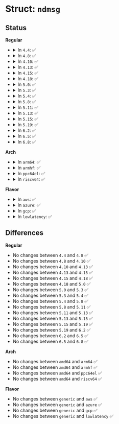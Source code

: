 # Struct: <code>ndmsg</code>

## Status
<b>Regular</b>
<ul>
<li>
<details>
<summary>In <code>4.4</code>: ✅</summary>

```c
struct ndmsg {
    __u8 ndm_family;
    __u8 ndm_pad1;
    __u16 ndm_pad2;
    __s32 ndm_ifindex;
    __u16 ndm_state;
    __u8 ndm_flags;
    __u8 ndm_type;
};
```
</details>
</li>
<li>
<details>
<summary>In <code>4.8</code>: ✅</summary>

```c
struct ndmsg {
    __u8 ndm_family;
    __u8 ndm_pad1;
    __u16 ndm_pad2;
    __s32 ndm_ifindex;
    __u16 ndm_state;
    __u8 ndm_flags;
    __u8 ndm_type;
};
```
</details>
</li>
<li>
<details>
<summary>In <code>4.10</code>: ✅</summary>

```c
struct ndmsg {
    __u8 ndm_family;
    __u8 ndm_pad1;
    __u16 ndm_pad2;
    __s32 ndm_ifindex;
    __u16 ndm_state;
    __u8 ndm_flags;
    __u8 ndm_type;
};
```
</details>
</li>
<li>
<details>
<summary>In <code>4.13</code>: ✅</summary>

```c
struct ndmsg {
    __u8 ndm_family;
    __u8 ndm_pad1;
    __u16 ndm_pad2;
    __s32 ndm_ifindex;
    __u16 ndm_state;
    __u8 ndm_flags;
    __u8 ndm_type;
};
```
</details>
</li>
<li>
<details>
<summary>In <code>4.15</code>: ✅</summary>

```c
struct ndmsg {
    __u8 ndm_family;
    __u8 ndm_pad1;
    __u16 ndm_pad2;
    __s32 ndm_ifindex;
    __u16 ndm_state;
    __u8 ndm_flags;
    __u8 ndm_type;
};
```
</details>
</li>
<li>
<details>
<summary>In <code>4.18</code>: ✅</summary>

```c
struct ndmsg {
    __u8 ndm_family;
    __u8 ndm_pad1;
    __u16 ndm_pad2;
    __s32 ndm_ifindex;
    __u16 ndm_state;
    __u8 ndm_flags;
    __u8 ndm_type;
};
```
</details>
</li>
<li>
<details>
<summary>In <code>5.0</code>: ✅</summary>

```c
struct ndmsg {
    __u8 ndm_family;
    __u8 ndm_pad1;
    __u16 ndm_pad2;
    __s32 ndm_ifindex;
    __u16 ndm_state;
    __u8 ndm_flags;
    __u8 ndm_type;
};
```
</details>
</li>
<li>
<details>
<summary>In <code>5.3</code>: ✅</summary>

```c
struct ndmsg {
    __u8 ndm_family;
    __u8 ndm_pad1;
    __u16 ndm_pad2;
    __s32 ndm_ifindex;
    __u16 ndm_state;
    __u8 ndm_flags;
    __u8 ndm_type;
};
```
</details>
</li>
<li>
<details>
<summary>In <code>5.4</code>: ✅</summary>

```c
struct ndmsg {
    __u8 ndm_family;
    __u8 ndm_pad1;
    __u16 ndm_pad2;
    __s32 ndm_ifindex;
    __u16 ndm_state;
    __u8 ndm_flags;
    __u8 ndm_type;
};
```
</details>
</li>
<li>
<details>
<summary>In <code>5.8</code>: ✅</summary>

```c
struct ndmsg {
    __u8 ndm_family;
    __u8 ndm_pad1;
    __u16 ndm_pad2;
    __s32 ndm_ifindex;
    __u16 ndm_state;
    __u8 ndm_flags;
    __u8 ndm_type;
};
```
</details>
</li>
<li>
<details>
<summary>In <code>5.11</code>: ✅</summary>

```c
struct ndmsg {
    __u8 ndm_family;
    __u8 ndm_pad1;
    __u16 ndm_pad2;
    __s32 ndm_ifindex;
    __u16 ndm_state;
    __u8 ndm_flags;
    __u8 ndm_type;
};
```
</details>
</li>
<li>
<details>
<summary>In <code>5.13</code>: ✅</summary>

```c
struct ndmsg {
    __u8 ndm_family;
    __u8 ndm_pad1;
    __u16 ndm_pad2;
    __s32 ndm_ifindex;
    __u16 ndm_state;
    __u8 ndm_flags;
    __u8 ndm_type;
};
```
</details>
</li>
<li>
<details>
<summary>In <code>5.15</code>: ✅</summary>

```c
struct ndmsg {
    __u8 ndm_family;
    __u8 ndm_pad1;
    __u16 ndm_pad2;
    __s32 ndm_ifindex;
    __u16 ndm_state;
    __u8 ndm_flags;
    __u8 ndm_type;
};
```
</details>
</li>
<li>
<details>
<summary>In <code>5.19</code>: ✅</summary>

```c
struct ndmsg {
    __u8 ndm_family;
    __u8 ndm_pad1;
    __u16 ndm_pad2;
    __s32 ndm_ifindex;
    __u16 ndm_state;
    __u8 ndm_flags;
    __u8 ndm_type;
};
```
</details>
</li>
<li>
<details>
<summary>In <code>6.2</code>: ✅</summary>

```c
struct ndmsg {
    __u8 ndm_family;
    __u8 ndm_pad1;
    __u16 ndm_pad2;
    __s32 ndm_ifindex;
    __u16 ndm_state;
    __u8 ndm_flags;
    __u8 ndm_type;
};
```
</details>
</li>
<li>
<details>
<summary>In <code>6.5</code>: ✅</summary>

```c
struct ndmsg {
    __u8 ndm_family;
    __u8 ndm_pad1;
    __u16 ndm_pad2;
    __s32 ndm_ifindex;
    __u16 ndm_state;
    __u8 ndm_flags;
    __u8 ndm_type;
};
```
</details>
</li>
<li>
<details>
<summary>In <code>6.8</code>: ✅</summary>

```c
struct ndmsg {
    __u8 ndm_family;
    __u8 ndm_pad1;
    __u16 ndm_pad2;
    __s32 ndm_ifindex;
    __u16 ndm_state;
    __u8 ndm_flags;
    __u8 ndm_type;
};
```
</details>
</li>
</ul>
<b>Arch</b>
<ul>
<li>
<details>
<summary>In <code>arm64</code>: ✅</summary>

```c
struct ndmsg {
    __u8 ndm_family;
    __u8 ndm_pad1;
    __u16 ndm_pad2;
    __s32 ndm_ifindex;
    __u16 ndm_state;
    __u8 ndm_flags;
    __u8 ndm_type;
};
```
</details>
</li>
<li>
<details>
<summary>In <code>armhf</code>: ✅</summary>

```c
struct ndmsg {
    __u8 ndm_family;
    __u8 ndm_pad1;
    __u16 ndm_pad2;
    __s32 ndm_ifindex;
    __u16 ndm_state;
    __u8 ndm_flags;
    __u8 ndm_type;
};
```
</details>
</li>
<li>
<details>
<summary>In <code>ppc64el</code>: ✅</summary>

```c
struct ndmsg {
    __u8 ndm_family;
    __u8 ndm_pad1;
    __u16 ndm_pad2;
    __s32 ndm_ifindex;
    __u16 ndm_state;
    __u8 ndm_flags;
    __u8 ndm_type;
};
```
</details>
</li>
<li>
<details>
<summary>In <code>riscv64</code>: ✅</summary>

```c
struct ndmsg {
    __u8 ndm_family;
    __u8 ndm_pad1;
    __u16 ndm_pad2;
    __s32 ndm_ifindex;
    __u16 ndm_state;
    __u8 ndm_flags;
    __u8 ndm_type;
};
```
</details>
</li>
</ul>
<b>Flavor</b>
<ul>
<li>
<details>
<summary>In <code>aws</code>: ✅</summary>

```c
struct ndmsg {
    __u8 ndm_family;
    __u8 ndm_pad1;
    __u16 ndm_pad2;
    __s32 ndm_ifindex;
    __u16 ndm_state;
    __u8 ndm_flags;
    __u8 ndm_type;
};
```
</details>
</li>
<li>
<details>
<summary>In <code>azure</code>: ✅</summary>

```c
struct ndmsg {
    __u8 ndm_family;
    __u8 ndm_pad1;
    __u16 ndm_pad2;
    __s32 ndm_ifindex;
    __u16 ndm_state;
    __u8 ndm_flags;
    __u8 ndm_type;
};
```
</details>
</li>
<li>
<details>
<summary>In <code>gcp</code>: ✅</summary>

```c
struct ndmsg {
    __u8 ndm_family;
    __u8 ndm_pad1;
    __u16 ndm_pad2;
    __s32 ndm_ifindex;
    __u16 ndm_state;
    __u8 ndm_flags;
    __u8 ndm_type;
};
```
</details>
</li>
<li>
<details>
<summary>In <code>lowlatency</code>: ✅</summary>

```c
struct ndmsg {
    __u8 ndm_family;
    __u8 ndm_pad1;
    __u16 ndm_pad2;
    __s32 ndm_ifindex;
    __u16 ndm_state;
    __u8 ndm_flags;
    __u8 ndm_type;
};
```
</details>
</li>
</ul>

## Differences
<b>Regular</b>
<ul>
<li>
No changes between <code>4.4</code> and <code>4.8</code> ✅
</li>
<li>
No changes between <code>4.8</code> and <code>4.10</code> ✅
</li>
<li>
No changes between <code>4.10</code> and <code>4.13</code> ✅
</li>
<li>
No changes between <code>4.13</code> and <code>4.15</code> ✅
</li>
<li>
No changes between <code>4.15</code> and <code>4.18</code> ✅
</li>
<li>
No changes between <code>4.18</code> and <code>5.0</code> ✅
</li>
<li>
No changes between <code>5.0</code> and <code>5.3</code> ✅
</li>
<li>
No changes between <code>5.3</code> and <code>5.4</code> ✅
</li>
<li>
No changes between <code>5.4</code> and <code>5.8</code> ✅
</li>
<li>
No changes between <code>5.8</code> and <code>5.11</code> ✅
</li>
<li>
No changes between <code>5.11</code> and <code>5.13</code> ✅
</li>
<li>
No changes between <code>5.13</code> and <code>5.15</code> ✅
</li>
<li>
No changes between <code>5.15</code> and <code>5.19</code> ✅
</li>
<li>
No changes between <code>5.19</code> and <code>6.2</code> ✅
</li>
<li>
No changes between <code>6.2</code> and <code>6.5</code> ✅
</li>
<li>
No changes between <code>6.5</code> and <code>6.8</code> ✅
</li>
</ul>
<b>Arch</b>
<ul>
<li>
No changes between <code>amd64</code> and <code>arm64</code> ✅
</li>
<li>
No changes between <code>amd64</code> and <code>armhf</code> ✅
</li>
<li>
No changes between <code>amd64</code> and <code>ppc64el</code> ✅
</li>
<li>
No changes between <code>amd64</code> and <code>riscv64</code> ✅
</li>
</ul>
<b>Flavor</b>
<ul>
<li>
No changes between <code>generic</code> and <code>aws</code> ✅
</li>
<li>
No changes between <code>generic</code> and <code>azure</code> ✅
</li>
<li>
No changes between <code>generic</code> and <code>gcp</code> ✅
</li>
<li>
No changes between <code>generic</code> and <code>lowlatency</code> ✅
</li>
</ul>
